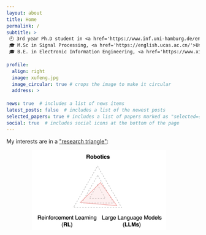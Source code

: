 ```yaml
---
layout: about
title: Home
permalink: /
subtitle: >
 🕘 3rd year Ph.D student in <a href='https://www.inf.uni-hamburg.de/en/inst/ab/wtm.html'>University of Hamburg</a>, ongoing <br/>
 🎓 M.Sc in Signal Processing, <a href='https://english.ucas.ac.cn/'>University of Chinese Academy of Sciences</a>, 2018. <br/>
 🎓 B.E. in Electronic Information Engineering, <a href='https://www.xidian.edu.cn/'>Xidian University</a>, 2014. <br/>

profile:
  align: right
  image: xufeng.jpg
  image_circular: true # crops the image to make it circular
  address: >

news: true  # includes a list of news items
latest_posts: false  # includes a list of the newest posts
selected_papers: true # includes a list of papers marked as "selected={true}"
social: true  # includes social icons at the bottom of the page
---
```


My interests are in a <ins>"research triangle"</ins>:

&nbsp;&nbsp;&nbsp;&nbsp;&nbsp;&nbsp;&nbsp;&nbsp;&nbsp;&nbsp;&nbsp;&nbsp;&nbsp;&nbsp;&nbsp;&nbsp;
 <img src="/assets/img/research_triangle.png" width="350" height="auto">

  <!-- <p> &nbsp; <img src="/assets/img/maps-and-flags.png" style="width: 6%; object-fit: contain;"> Hamburg, Germany</p> -->